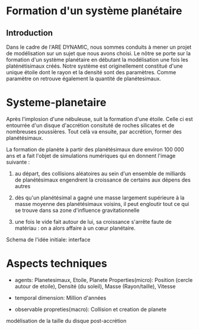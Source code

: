 # Formation d'un système planétaire
## Introduction
Dans le cadre de l'ARE DYNAMIC, nous sommes conduits à mener un projet de modélisation sur un sujet que nous avons choisi. Le nôtre se porte sur la formation d'un système planétaire en débutant la modélisation une fois les platénétisimaux créés.
Notre système est originellement constitué d'une unique étoile dont le rayon et la densité sont des paramètres. Comme paramètre on retrouve également la quantité de planétesimaux.

# Systeme-planetaire

Après l'implosion d'une nébuleuse, suit la formation d'une étoile. Celle ci est entourrée d'un disque d'accrétion consituté de roches silicates et de nombreuses poussières. Tout celà va ensuite, par accrétion, former des planétésimaux.


La formation de planète à partir des planétésimaux dure environ 100 000 ans et a fait l'objet de simulations numériques qui en donnent l'image suivante :

1.	au départ, des collisions aléatoires au sein d'un ensemble de milliards de planétésimaux engendrent la croissance de certains aux dépens des autres

2.	dès qu'un planétésimal a gagné une masse largement supérieure à la masse moyenne des planétésimaux voisins, il peut engloutir tout ce qui se trouve dans sa zone d'influence gravitationnelle

3.	une fois le vide fait autour de lui, sa croissance s'arrête faute de matériau : on a alors affaire à un cœur planétaire.

Schema de l'idée initiale: interface
<a href="http://zupimages.net/viewer.php?id=19/13/jrzz.png"><img src="https://zupimages.net/up/19/13/jrzz.png" alt="" /></a>


# Aspects techniques

- agents:
Planetesimaux, Etoile, Planete
Properties(micro): Position (cercle autour de etoile), 
Densité (du soleil), 
Masse (Rayon/taille), 
Vitesse

- temporal dimension: Million d'années

- observable propreties(macro):
Collision et creation de planete




modélisation de la taille du disque post-accrétion
<a href="http://zupimages.net/viewer.php?id=19/13/rb7j.png"><img src="https://zupimages.net/up/19/13/rb7j.png" alt="" /></a>
